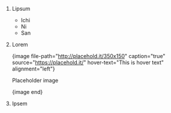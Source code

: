1.  Lipsum

    *   Ichi
    *   Ni
    *   San

2.  Lorem

    {image file-path="http://placehold.it/350x150" caption="true" source="https://placehold.it/" hover-text="This is hover text" alignment="left"}

    Placeholder image

    {image end}

3.  Ipsem
